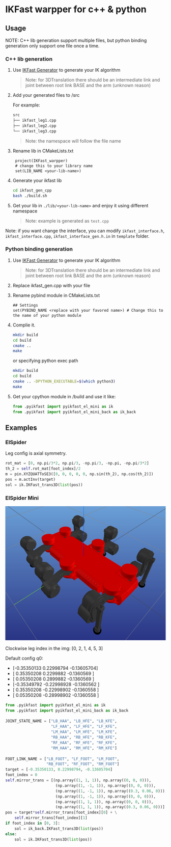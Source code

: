 # IKFast warpper for c++ & python

## Usage

NOTE: C++ lib generation support multiple files, but python binding generation only support one file once a time.

### C++ lib generation

1. Use [IKFast Generator](https://www.hamzamerzic.info/ikfast_generator/) to generate your IK algorithm

   > Note: for 3DTranslation there should be an intermediate link and joint between root link BASE and the arm (unknown reason)

2. Add your generated files to /src

   For example:

   ```txt
   src
   ├── ikfast_leg1.cpp
   ├── ikfast_leg2.cpp
   └── ikfast_leg3.cpp
   ```

   > Note: the namespace will follow the file name

3. Rename lib in CMakeLists.txt

   ```CMakeLists
    project(IKFast_warpper)
    # change this to your library name
    set(LIB_NAME <your-lib-name>)
   ```

4. Generate your ikfast lib

   ```bash
   cd ikfast_gen_cpp
   bash ./build.sh
   ```

5. Get your lib in `./lib/<your-lib-name>` and enjoy it using different namespace

   > Note: example is generated as `test.cpp`

Note: if you want change the interface, you can modify `ikfast_interface.h`, `ikfast_interface.cpp`, `ikfast_interface_gen.h.in` in `template` folder.

### Python binding generation

1. Use [IKFast Generator](https://www.hamzamerzic.info/ikfast_generator/) to generate your IK algorithm

   > Note: for 3DTranslation there should be an intermediate link and joint between root link BASE and the arm (unknown reason)

2. Replace ikfast_gen.cpp with your file

3. Rename pybind module in CMakeLists.txt

   ```CMakeLists
   ## Settings
   set(PYBIND_NAME <replace with your favored name>) # Change this to the name of your python module
   ```

4. Complie it.

   ```bash
   mkdir build
   cd build
   cmake ..
   make
   ```

   or specifying python exec path

   ```bash
   mkdir build
   cd build
   cmake .. -DPYTHON_EXECUTABLE=$(which python3)
   make
   ```

5. Get your cpython module in /build and use it like:

   ```python
   from .pyikfast import pyikfast_el_mini as ik
   from .pyikfast import pyikfast_el_mini_back as ik_back
   ```

## Examples

### ElSpider

Leg config is axial symmetry.

```python
rot_mat = [0, np.pi/3*2, np.pi/3, -np.pi/3, -np.pi, -np.pi/3*2]
th_2 = self.rot_mat[foot_index]/2
m = pin.XYZQUATToSE3([0, 0, 0, 0, 0, np.sin(th_2), np.cos(th_2)])
pos = m.actInv(target)
sol = ik.IKFast_trans3D(list(pos))
```

### ElSpider Mini

![ElSpiderMini](doc/ElSpiderMini.png)

Clockwise leg index in the img: [0, 2, 1, 4, 5, 3]

Default config q0:

- [-0.35350133 0.22998794 -0.13605704]
- [ 0.35350208 0.2299882 -0.1360569 ]
- [ 0.05350208 0.2899882 -0.1360569 ]
- [-0.35349792 -0.22998928 -0.1360562 ]
- [ 0.35350208 -0.22998902 -0.1360558 ]
- [ 0.05350208 -0.28998902 -0.1360558 ]

```python
from .pyikfast import pyikfast_el_mini as ik
from .pyikfast import pyikfast_el_mini_back as ik_back

JOINT_STATE_NAME = ["LB_HAA", "LB_HFE", "LB_KFE",
                    "LF_HAA", "LF_HFE", "LF_KFE",
                    "LM_HAA", "LM_HFE", "LM_KFE",
                    "RB_HAA", "RB_HFE", "RB_KFE",
                    "RF_HAA", "RF_HFE", "RF_KFE",
                    "RM_HAA", "RM_HFE", "RM_KFE"]

FOOT_LINK_NAME = ["LB_FOOT", "LF_FOOT", "LM_FOOT",
                  "RB_FOOT", "RF_FOOT", "RM_FOOT"]
target = [-0.35350133, 0.22998794, -0.13605704]
foot_index = 0
self.mirror_trans = [(np.array((1, 1, 1)), np.array((0, 0, 0))),
                      (np.array((1, -1, 1)), np.array((0, 0, 0))),
                      (np.array((1, -1, 1)), np.array((0.3, 0.06, 0))),
                      (np.array((1, -1, 1)), np.array((0, 0, 0))),
                      (np.array((1, 1, 1)), np.array((0, 0, 0))),
                      (np.array((1, 1, 1)), np.array((0.3, 0.06, 0)))]
pos = target*self.mirror_trans[foot_index][0] + \
    self.mirror_trans[foot_index][1]
if foot_index in [0, 3]:
    sol = ik_back.IKFast_trans3D(list(pos))
else:
    sol = ik.IKFast_trans3D(list(pos))
```
